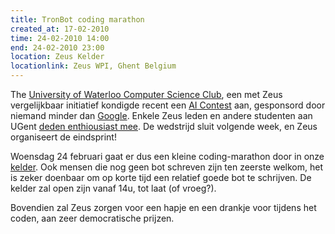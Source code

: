 ```yaml
---
title: TronBot coding marathon
created_at: 17-02-2010
time: 24-02-2010 14:00
end: 24-02-2010 23:00
location: Zeus Kelder
locationlink: Zeus WPI, Ghent Belgium
---
```


The [University of Waterloo Computer Science Club](https://csclub.uwaterloo.ca/), een met Zeus vergelijkbaar initiatief kondigde recent een [AI Contest](https://csclub.uwaterloo.ca/contest/) aan, gesponsord door niemand minder dan [Google](https://google.com). Enkele Zeus leden en andere studenten aan UGent [deden enthiousiast mee](https://csclub.uwaterloo.ca/contest/organization_profile.php?org_id=101). De wedstrijd sluit volgende week, en Zeus organiseert de eindsprint!

Woensdag 24 februari gaat er dus een kleine coding-marathon door in onze [kelder](https://zeus.ugent.be/kelder/). Ook mensen die nog geen bot schreven zijn ten zeerste welkom, het is zeker doenbaar om op korte tijd een relatief goede bot te schrijven. De kelder zal open zijn vanaf 14u, tot laat (of vroeg?).

Bovendien zal Zeus zorgen voor een hapje en een drankje voor tijdens het coden, aan zeer democratische prijzen.
